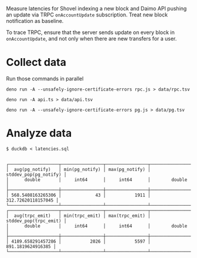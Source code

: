 Measure latencies for Shovel indexing a new block and Daimo API pushing an update
via TRPC `onAccountUpdate` subscription. Treat new block notification as baseline.

To trace TRPC, ensure that the server sends update on every block in `onAccountUpdate`,
and not only when there are new transfers for a user.

# Collect data

Run those commands in parallel

```
deno run -A --unsafely-ignore-certificate-errors rpc.js > data/rpc.tsv

deno run -A api.ts > data/api.tsv

deno run -A --unsafely-ignore-certificate-errors pg.js > data/pg.tsv
```

# Analyze data

```
$ duckdb < latencies.sql 


┌───────────────────┬────────────────┬────────────────┬───────────────────────┐
│  avg(pg_notify)   │ min(pg_notify) │ max(pg_notify) │ stddev_pop(pg_notify) │
│      double       │     int64      │     int64      │        double         │
├───────────────────┼────────────────┼────────────────┼───────────────────────┤
│ 568.5408163265306 │             43 │           1911 │    312.72620118157045 │
└───────────────────┴────────────────┴────────────────┴───────────────────────┘
┌───────────────────┬────────────────┬────────────────┬───────────────────────┐
│  avg(trpc_emit)   │ min(trpc_emit) │ max(trpc_emit) │ stddev_pop(trpc_emit) │
│      double       │     int64      │     int64      │        double         │
├───────────────────┼────────────────┼────────────────┼───────────────────────┤
│ 4189.658291457286 │           2026 │           5597 │     891.1819624916385 │
└───────────────────┴────────────────┴────────────────┴───────────────────────┘
```
